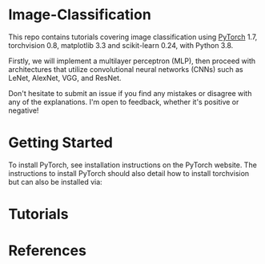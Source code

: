 # Image-Classification
This repo contains tutorials covering image classification using [PyTorch](https://github.com/pytorch/pytorch)
 1.7, torchvision 0.8, matplotlib 3.3 and scikit-learn 0.24, with Python 3.8.

Firstly, we will implement a multilayer perceptron (MLP), then proceed with architectures that utilize convolutional neural networks (CNNs) such as LeNet, AlexNet, VGG, and ResNet.

Don't hesitate to submit an issue if you find any mistakes or disagree with any of the explanations. I'm open to feedback, whether it's positive or negative!

# Getting Started
To install PyTorch, see installation instructions on the PyTorch website.
The instructions to install PyTorch should also detail how to install torchvision but can also be installed via:

# Tutorials




# References
